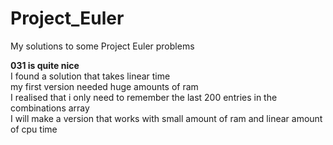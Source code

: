 # Project_Euler
 My solutions to some Project Euler problems  
  
**031 is quite nice**  
I found a solution that takes linear time  
my first version needed huge amounts of ram  
I realised that i only need to remember the last 200 entries in the combinations array  
I will make a version that works with small amount of ram and linear amount of cpu time  
  

